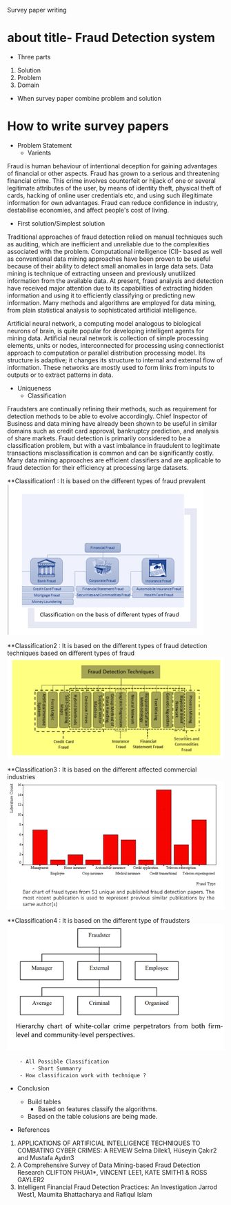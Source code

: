 Survey paper writing

# about title- Fraud Detection system
- Three parts

1. Solution
2. Problem
3. Domain

- When survey paper combine problem and solution

# How to write survey papers

- Problem Statement
	- Varients
	
Fraud is human behaviour of intentional deception for gaining advantages of financial or other aspects. Fraud has grown to a serious and threatening financial crime. This crime involves counterfeit or hijack of one or several legitimate attributes of the user, by means of identity theft, physical theft of cards, hacking of online user credentials etc, and using such illegitimate information for own advantages. Fraud can reduce confidence in industry, destabilise economies,
and affect people's cost of living. 	
	
- First solution/Simplest solution

Traditional approaches of fraud detection relied on manual techniques such as auditing, which are inefficient and unreliable due
to the complexities associated with the problem. Computational intelligence (CI)- based as well as conventional data mining approaches have been proven to be useful because of their ability to detect small anomalies in large data sets.
Data mining is technique of extracting unseen and previously unutilized information from the available data. At present, fraud analysis and detection have received major attention due to its capabilities of extracting hidden information and using it to efficiently classifying or predicting new information. Many methods and algorithms are employed for data mining, from plain statistical analysis to sophisticated artificial intelligence.

Artificial neural network, a computing model analogous to biological neurons of brain, is quite popular for developing intelligent agents for mining data. Artificial neural network is collection of simple processing elements, units or nodes, interconnected for processing using connectionist approach to computation or parallel distribution processing model. Its structure is adaptive; it changes its structure to internal and external flow of information. These networks are mostly used to form links from inputs to outputs or to extract patterns in data.

- Uniqueness
	- Classification

 Fraudsters are continually refining their methods, such as requirement for detection methods to be able to evolve accordingly.
 Chief Inspector of Business and data mining have already been shown to be useful in similar domains such as credit card approval, bankruptcy prediction, and analysis of share markets. Fraud detection is primarily considered to be a classification problem,
but with a vast imbalance in fraudulent to legitimate transactions misclassification is common and can be significantly costly. Many data mining approaches are efficient classifiers and are applicable to fraud detection for their efficiency at processing large datasets.

**Classification1 : It is based on the different types of fraud prevalent
![1](images/1.PNG)


**Classification2 : It is based on the different types of fraud detection techniques based on different types of fraud
![2](images/2.PNG)

**Classification3 : It is based on the different affected commercial industries
![3](images/3.PNG)


**Classification4 : It is based on the different type of fraudsters
![4](/images/4.PNG)

		- All Possible Classification
			- Short Summanry
		- How classificaion work with technique ?
		
- Conclusion
	- Build tables
		- Based on features classify the algorithms.
	- Based on the table colusions are being made.

- References
1. APPLICATIONS OF ARTIFICIAL INTELLIGENCE
   TECHNIQUES TO COMBATING CYBER CRIMES: A REVIEW
   Selma Dilek1, Hüseyin Çakır2 and Mustafa Aydın3
2. A Comprehensive Survey of Data Mining-based Fraud Detection Research
   CLIFTON PHUA1*, VINCENT LEE1, KATE SMITH1 & ROSS GAYLER2
3. Intelligent Financial Fraud Detection Practices: An Investigation
   Jarrod West1, Maumita Bhattacharya and Rafiqul Islam

